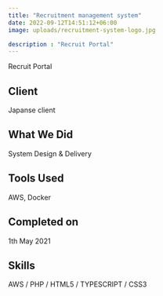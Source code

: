 ```yaml
---
title: "Recruitment management system"
date: 2022-09-12T14:51:12+06:00
image: uploads/recruitment-system-logo.jpg

description : "Recruit Portal"
---
```


Recruit Portal
## Client
Japanse client

## What We Did
System Design & Delivery

## Tools Used
AWS, Docker

## Completed on
1th May 2021

## Skills
AWS / PHP / HTML5 / TYPESCRIPT / CSS3